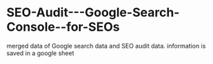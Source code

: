# SEO-Audit---Google-Search-Console--for-SEOs
merged data of Google search data and SEO audit data. information is saved in a google sheet

